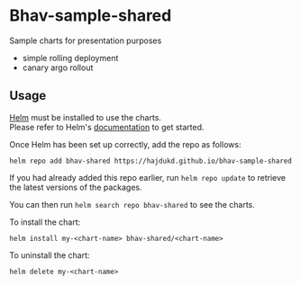 # Bhav-sample-shared

Sample charts for presentation purposes
- simple rolling deployment
- canary argo rollout

## Usage

[Helm](https://helm.sh) must be installed to use the charts.\
Please refer to Helm's [documentation](https://helm.sh/docs) to get started.

Once Helm has been set up correctly, add the repo as follows:
```shell
helm repo add bhav-shared https://hajdukd.github.io/bhav-sample-shared
```
If you had already added this repo earlier, run `helm repo update` to retrieve the latest versions of the packages.

You can then run `helm search repo bhav-shared` to see the charts.

To install the <chart-name> chart:
```shell
helm install my-<chart-name> bhav-shared/<chart-name>
```

To uninstall the chart:
```shell
helm delete my-<chart-name>
```
